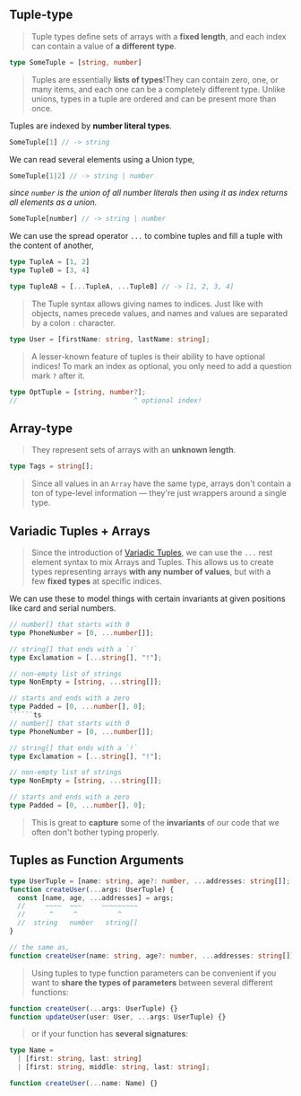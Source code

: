 
## Tuple-type

>Tuple types define sets of arrays with a **fixed length**, and each index can contain a value of **a different type**.

```ts
type SomeTuple = [string, number]
```

>Tuples are essentially **lists of types**!They can contain zero, one, or many items, and each one can be a completely different type. Unlike unions, types in a tuple are ordered and can be present more than once.


Tuples are indexed by **number literal types**.

```ts
SomeTuple[1] // -> string
```

We can read several elements using a Union type,

```ts
SomeTuple[1|2] // -> string | number
```

*since `number` is the union of all number literals then using it as index returns all elements as a union.*

```ts
SomeTuple[number] // -> string | number 
```

We can use the spread operator `...` to combine tuples and fill a tuple with the content of another,

```ts
type TupleA = [1, 2]
type TupleB = [3, 4]

type TupleAB = [...TupleA, ...TupleB] // -> [1, 2, 3, 4]
```

>The Tuple syntax allows giving names to indices. Just like with objects, names precede values, and names and values are separated by a colon `:` character.

```ts
type User = [firstName: string, lastName: string];
```

>A lesser-known feature of tuples is their ability to have optional indices! To mark an index as optional, you only need to add a question mark `?` after it.

```ts
type OptTuple = [string, number?];
//                             ^ optional index!
```

## Array-type

>They represent sets of arrays with an **unknown length**.

```ts
type Tags = string[];
```

>Since all values in an `Array` have the same type, arrays don't contain a ton of type-level information — they're just wrappers around a single type.

## Variadic Tuples + Arrays

>Since the introduction of [Variadic Tuples](https://github.com/microsoft/TypeScript/pull/39094), we can use the `...` rest element syntax to mix Arrays and Tuples. This allows us to create types representing arrays **with any number of values**, but with a few **fixed types** at specific indices.

We can use these to model things with certain invariants at given positions like card and serial numbers.

```ts
// number[] that starts with 0
type PhoneNumber = [0, ...number[]];

// string[] that ends with a `!`
type Exclamation = [...string[], "!"];

// non-empty list of strings
type NonEmpty = [string, ...string[]];

// starts and ends with a zero
type Padded = [0, ...number[], 0];
``````ts
// number[] that starts with 0
type PhoneNumber = [0, ...number[]];

// string[] that ends with a `!`
type Exclamation = [...string[], "!"];

// non-empty list of strings
type NonEmpty = [string, ...string[]];

// starts and ends with a zero
type Padded = [0, ...number[], 0];
```


>This is great to **capture** some of the **invariants** of our code that we often don't bother typing properly.

## Tuples as Function Arguments

```ts
type UserTuple = [name: string, age?: number, ...addresses: string[]];
function createUser(...args: UserTuple) {
  const [name, age, ...addresses] = args;
  //     ~~~~  ~~~     ~~~~~~~~~
  //      ^     ^          ^
  //  string   number   string[]
}

// the same as,
function createUser(name: string, age?: number, ...addresses: string[])
```

>Using tuples to type function parameters can be convenient if you want to **share the types of parameters** between several different functions:


```ts
function createUser(...args: UserTuple) {}
function updateUser(user: User, ...args: UserTuple) {}
```

>or if your function has **several signatures**:


```ts
type Name =
  | [first: string, last: string]
  | [first: string, middle: string, last: string];

function createUser(...name: Name) {}
```